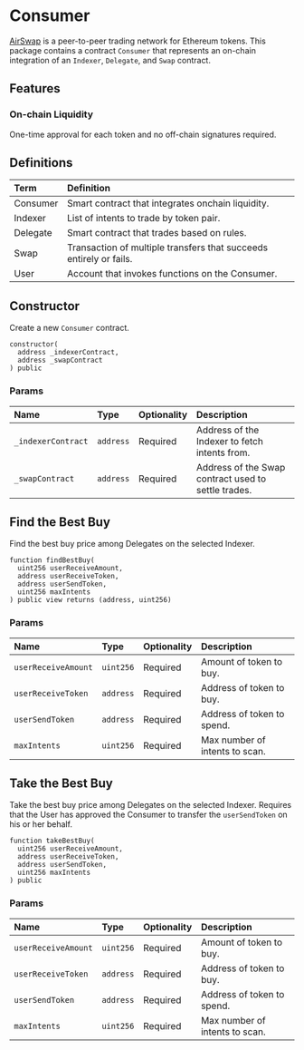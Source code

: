 # Consumer

[AirSwap](https://www.airswap.io/) is a peer-to-peer trading network for Ethereum tokens. This package contains a contract `Consumer` that represents an on-chain integration of an `Indexer`, `Delegate`, and `Swap` contract.

## Features

### On-chain Liquidity

One-time approval for each token and no off-chain signatures required.

## Definitions

| Term     | Definition                                                         |
| :------- | :----------------------------------------------------------------- |
| Consumer | Smart contract that integrates onchain liquidity.                  |
| Indexer  | List of intents to trade by token pair.                            |
| Delegate | Smart contract that trades based on rules.                         |
| Swap     | Transaction of multiple transfers that succeeds entirely or fails. |
| User     | Account that invokes functions on the Consumer.                    |

## Constructor

Create a new `Consumer` contract.

```Solidity
constructor(
  address _indexerContract,
  address _swapContract
) public
```

### Params

| Name               | Type      | Optionality | Description                                         |
| :----------------- | :-------- | :---------- | :-------------------------------------------------- |
| `_indexerContract` | `address` | Required    | Address of the Indexer to fetch intents from.       |
| `_swapContract`    | `address` | Required    | Address of the Swap contract used to settle trades. |

## Find the Best Buy

Find the best buy price among Delegates on the selected Indexer.

```Solidity
function findBestBuy(
  uint256 userReceiveAmount,
  address userReceiveToken,
  address userSendToken,
  uint256 maxIntents
) public view returns (address, uint256)
```

### Params

| Name                | Type      | Optionality | Description                    |
| :------------------ | :-------- | :---------- | :----------------------------- |
| `userReceiveAmount` | `uint256` | Required    | Amount of token to buy.        |
| `userReceiveToken`  | `address` | Required    | Address of token to buy.       |
| `userSendToken`     | `address` | Required    | Address of token to spend.     |
| `maxIntents`        | `uint256` | Required    | Max number of intents to scan. |

## Take the Best Buy

Take the best buy price among Delegates on the selected Indexer. Requires that the User has approved the Consumer to transfer the `userSendToken` on his or her behalf.

```Solidity
function takeBestBuy(
  uint256 userReceiveAmount,
  address userReceiveToken,
  address userSendToken,
  uint256 maxIntents
) public
```

### Params

| Name                | Type      | Optionality | Description                    |
| :------------------ | :-------- | :---------- | :----------------------------- |
| `userReceiveAmount` | `uint256` | Required    | Amount of token to buy.        |
| `userReceiveToken`  | `address` | Required    | Address of token to buy.       |
| `userSendToken`     | `address` | Required    | Address of token to spend.     |
| `maxIntents`        | `uint256` | Required    | Max number of intents to scan. |
